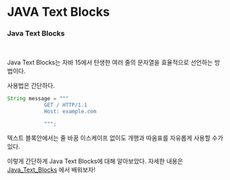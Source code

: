 # JAVA Text Blocks

### Java Text Blocks
<br>

Java Text Blocks는 자바 15에서 탄생한 여러 줄의 문자열을 효율적으로 선언하는 방법이다. 

사용법은 간단하다.
```java
String message = """
            GET / HTTP/1.1
            Host: example.com

            """;
```
텍스트 블록안에서는 줄 바꿈 이스케이프 없이도 개행과 따옴표를 자유롭게 사용할 수가 있다.

이렇게 간단하게 Java Text Blocks에 대해 알아보았다. 자세한 내용은 [Java_Text_Blocks](https://www.baeldung.com/java-text-blocks) 에서 배워보자!
